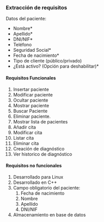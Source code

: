 ### Extracción de requisitos

Datos del paciente:

- Nombre*
- Apellido*
- DNI/NIF*
- Teléfono
- Seguridad Social*
- Fecha de nacimiento*
- Tipo de cliente (público/privado)
- ¿Está activo? (Opción para deshabilitar)*

#### Requisitos Funcionales

1. Insertar paciente
2. Modificar paciente
3. Ocultar paciente
4. Mostrar paciente
5. Buscar Paciente
6. Eliminar paciente.
7. Mostrar lista de pacientes
8. Añadir cita
9. Modificar cita
10. Listar cita
11. Eliminar cita
12. Creación de diagnóstico
13. Ver historico de diagnóstico

#### Requisitos no funcionales

1. Desarrollado para Linux
2. Desarrollado en C++
3. Campo obligatorio del paciente:
   1. Fecha de nacimiento
   2. Nombre
   3. Apellido
   4. DNI/NIF
4. Almacenamiento en base de datos 

